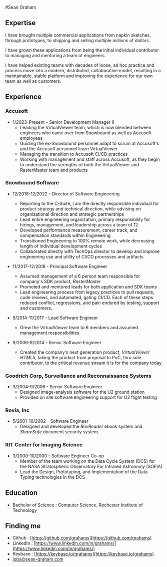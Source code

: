 #Sean Graham

## Expertise
I have brought multiple commercial applications from napkin sketches, through prototypes, to shipping and selling multiple millions of dollars.

I have grown these applications from being the initial individual contributor to managing and mentoring a team of engineers.

I have helped existing teams with decades of loose, ad hoc practice and process move into a modern, distributed, collaborative model, resulting in a maintainable, stable platform and improving the experience for our own team as well as customers.

## Experience
### Accusoft
* 1/2023-Present - Senior Development Manager II
    - Leading the VirtualViewer team, which is now blended between engineers who came over from Snowbound as well as Accusoft employees
    - Guiding the ex-Snowbound personnel adapt to scrum at Accusoft's and the Accusoft personnel learn VirtualViewer
    - Managing the transition to Accusoft CI/CD practices
    - Working with management and staff across Accusoft, as they begin to understand the strengths of both the VirtualViewer and RasterMaster team and products

### Snowbound Software
* 12/2018-12/2022 - Director of Software Engineering
    - Reporting to the C-Suite, I am the directly responsible individual for product strategy and technical direction, while advising on organizational direction and strategic partnerships
    - Lead entire engineering organization, primary responsibility for hirings, management, and leadership across a team of 12
    - Developed performance measurement, career track, and compensation standards within Engineering
    - Transitioned Engineering to 100% remote work, while decreasing length of individual development cycles
    - Collaborated directly with TechOps director to develop and improve engineering use and utility of CI/CD processes and artifacts
 
* 11/2017-12/2018 - Principal Software Engineer
    - Assumed management of a 6 person team responsible for company's SDK product, *RasterMaster*
    - Promoted and mentored leads for both application and SDK teams
    - Lead engineering process from legacy practices to pull requests, code reviews, and automated, gating CI/CD.  Each of these steps reduced conflict, regressions, and pain endured by testing, support and customers.

* 9/2014-11/2017 - Lead Software Engineer
    - Grew the *VirtualViewer* team to 6 members and assumed management responsibilities

* 9/2006-9/2014 - Senior Software Engineer
    - Created the company's next generation product, *VirtualViewer HTML5*, taking the product from proposal to PoC, thru sole contributor, to the critical revenue stream it is for the company today

### Goodrich Corp, Surveillance and Reconnaissance Systems
* 3/2004-9/2006 - Senior Software Engineer
    - Designed image-analysis software for the U2 ground station
    - Provided on site software engineering support for U2 flight testing

### Rovia, Inc
* 5/2001-10/2002 - Software Engineer
    - Designed and developed the *RovReader* ebook system and *ShareSafe* document security system.

### RIT Center for Imaging Science
* 3/2000-10/2000 - Software Engineer Co-op
    - Member of the team working on the Data Cycle System (DCS) for the
        NASA Stratospheric Observatory For Infrared Astronomy (SOFIA)
    - Lead the Design, Prototyping, and Implementation of the Data Typing
        technologies in the DCS 

## Education
- Bachelor of Science : Computer Science, Rochester Institute of Technology

## Finding me
- Github : [https://github.com/grahams](https://github.com/grahams)
- LinkedIn : [https://www.linkedin.com/in/grahams/](https://www.linkedin.com/in/grahams/)
- Keybase : [https://keybase.io/grahams](https://keybase.io/grahams)
- [jobs@sean-graham.com](mailto:jobs@sean-graham.com)
